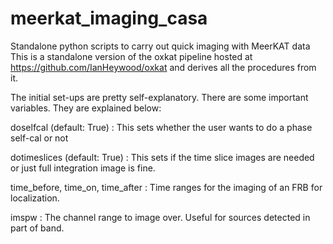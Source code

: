 # meerkat_imaging_casa
Standalone python scripts to carry out quick imaging with MeerKAT data
This is a standalone version of the oxkat pipeline hosted at https://github.com/IanHeywood/oxkat and derives all the procedures from it.

The initial set-ups are pretty self-explanatory. There are some important variables. They are explained below:

doselfcal (default: True) : This sets whether the user wants to do a phase self-cal or not

dotimeslices (default: True) : This sets if the time slice images are needed or just full integration image is fine.

time_before, time_on, time_after : Time ranges for the imaging of an FRB for localization.

imspw : The channel range to image over. Useful for sources detected in part of band.
